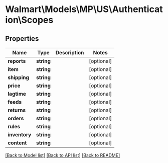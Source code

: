 # Walmart\Models\MP\US\Authentication\Scopes

## Properties

Name | Type | Description | Notes
------------ | ------------- | ------------- | -------------
**reports** | **string** |  | [optional]
**item** | **string** |  | [optional]
**shipping** | **string** |  | [optional]
**price** | **string** |  | [optional]
**lagtime** | **string** |  | [optional]
**feeds** | **string** |  | [optional]
**returns** | **string** |  | [optional]
**orders** | **string** |  | [optional]
**rules** | **string** |  | [optional]
**inventory** | **string** |  | [optional]
**content** | **string** |  | [optional]


[[Back to Model list]](./) [[Back to API list]](../../../../../README.md#supported-apis) [[Back to README]](../../../../../README.md)
